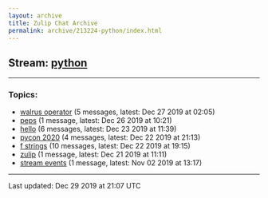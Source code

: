 ```yaml
---
layout: archive
title: Zulip Chat Archive
permalink: archive/213224-python/index.html
---
```


## Stream: [python](http://127.0.0.1:4000/archive/213224-python/index.html)
---

### Topics:

* [walrus operator](walrus.20operator.html) (5 messages, latest: Dec 27 2019 at 02:05)
* [peps](peps.html) (1 message, latest: Dec 26 2019 at 10:21)
* [hello](hello.html) (6 messages, latest: Dec 23 2019 at 11:39)
* [pycon 2020](pycon.202020.html) (4 messages, latest: Dec 22 2019 at 21:13)
* [f strings](f.20strings.html) (10 messages, latest: Dec 22 2019 at 19:15)
* [zulip](zulip.html) (1 message, latest: Dec 21 2019 at 11:11)
* [stream events](stream.20events.html) (1 message, latest: Nov 02 2019 at 13:17)

<hr><p>Last updated: Dec 29 2019 at 21:07 UTC</p>